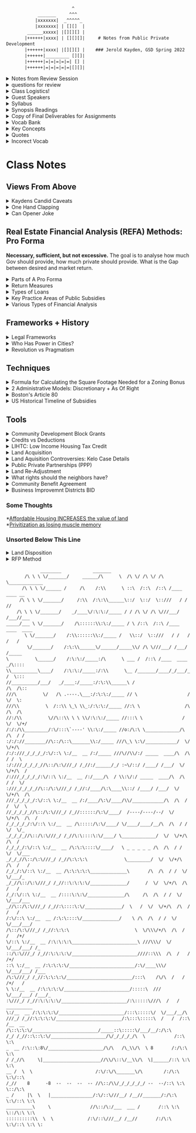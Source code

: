                              ^
                _______     ^^^
               |xxxxxxx|  _^^^^^_
               |xxxxxxx| | [][]  |
            ______xxxxx| |[][][] |
           |++++++|xxxx| | [][][]|     # Notes from Public Private Development
           |++++++|xxxx| |[][][] |    ### Jerold Kayden, GSD Spring 2022
           |++++++|_________ [][]|
           |++++++|=|=|=|=|=| [] |
           |++++++|=|=|=|=|=|[][]|



<details> 
  <summary> Notes from Review Session </summary>
  
  **Kaydens Summary Predictions**  
  
       1. Public Private partnerships are here to stay. Inequality is on the rise. The urban project beguiles. ESG (environmental, social, governance) Metrics increasingly important.  
       2. All real estate is public private development  
       3. Public private deals are increasingly complicated and costly  
       4. Public entreprenesurship is a new profession that is rising. 
       5. Scholars and practitioners need to dive deeper  
       6. There are new institutional powers (Eds and Meds)  
       7. Private provision of public benefits will continue
       8. Climate change will fundamentally change how we live. 
       9. Changing live-work arrangements will lead to poly-centric cicties. 
       10. Skepticism about public-private development will continue
  
  
  **REMINDER** Write down assumptions. 
  
  **Tax-Increment Financing:** Up until that point, all property tax went to the general budget of the city. NOW, any increase in property value now is earmarked to provide money for infrastructure improvements in the district. So property tax APPRECIATION will go to infrastructure improvements. This might make the value go up, thus creating a virtuous circle. 
  
  
  Borrower is paying interest on outstanding principal. Which is decreasing. 
  
  **BID* Geographic bound area
  
  history of public subsidies. 
  CDBG as of right (unlike the categorical grants)!
  Two different formulas: deemed less helpful to northern cities than the second program. 
  
  
  
  Social Value: Difference between COST TO PRIVDE and VALUE. VALUE is not the discount. 
  </details>
  
<details> 
  <summary> questions for review </summary>
  
```diff
  In 1934 FHA is established Also created the program of federal housing insurance loans. 
  Even the CREATION of this program was influential, inspiring confidence even with banks not using these loans. 

! can you say more about this point, how were they influential even when they were not using these loans?`
```
  
  ```diff
  
! `When was this`? Consolidation of Block Grants
[Consolidation of Categorical Grants into Block Grants](236_blockGrantVsCategorical.md)
  
! Concise definition for Capital Subsidy? Subsidy that tries to infuse extra cash to a developer?   
  
! Land Banking when to use?   
  
! Globally the trend in PPP, often called **Build-Operate-Transfer.**  What is this?   

  ```
  </details>
<details>
  
  <summary>Class Logistics!</summary>
  
 OH: 2-4pm Wednesday   
      * Gund 105  
      * Spring 2022      

</details>     

<details> 
  <summary> Guest Speakers </summary>
 
  **Guest 1**: Larry Curtis, President and Managing Partner, WinnDevelopment 2/28/2022
  
 **Guest 2:** Leslie Reed: Chief Executive Officer, Madison Park Development Corporation, 3/2/2022
 
 **Guest 3:** Will Fleissig, former president and CEO, Waterfront Toronto 3/23/2022
  
 **Guest 4**  Joe Larkin, Principal, Managing Partner, BostonMillennium 3/28/2022
 
 **Guest 5**  Edith Hsu-Chen, Director, Manhattan Office, New York City Department of City Planning  4/11
 </details>
  
<details> 
  <summary> Syllabus </summary> 
  
  PUBLIC AND PRIVATE DEVELOPMENT 
Harvard GSD 5103/HKS SUP-668 
Professor Jerold S. Kayden 
Mondays, Wednesdays, 10:30am to 11:45am 
Spring 2022 
 
Jerold S. Kayden 
Frank Backus Williams Professor of Urban Planning and Design 
jkayden@gsd.harvard.edu, 617-496-0830 
Office Hours: Mondays, 12:00pm to 2:00pm, sign up through Calendly  
 
Teaching Associate: Julie Perlman 
juliezperlman@alumni.harvard.edu 
Office Hours: to be announced 
 
Teaching Fellow: Hsuan Lo 
hsuanlo@gsd.harvard.edu 
Office Hours: to be announced 
 
Teaching Assistant: Ryan Johnson 
rjohnson@gsd.harvard.edu 
 
I. COURSE DESCRIPTION 
 
 A complex blend of private and public actions develops the buildings, physical 
infrastructure, and public spaces that constitute urban areas. Why do private actors originate 
some activities while public actors originate others? Are there universal rationales and practices 
governing such allocations? When and how should government offer incentives to private 
developers, if ever, to encourage private provision of public benefits? To what extent may 
private developers be required to provide public benefits? Are public-private partnerships a 
solution or a problem? How illuminating, finally, are the labels “public” and “private” for 
understanding and advancing the creation of productive, equitable, sustainable, and attractive 
cities? 
 
 In the United States, the map of public and private responsibilities for urban development 
has shifted from sharp to flexible, even porous, boundaries. Starting mid-twentieth-century and 
accelerating to the present, arrangements for conceptualizing, financing, and managing urban 
development have flowed back and forth. Depending on the context, governments provide 
financial subsidies, land, physical infrastructure, and enhanced development rights, or require 
developers, as a condition of development approval, to provide physical infrastructure, 
affordable housing, public space, and other public benefits. Developers routinely consult  
citizens groups at increasingly earlier stages of project development, seeking informal and even 
formal evidence of consent. Calls for inclusive development addressing racial and income 
Page 2 of 16 
Public and Private Development 
Spring 2022 
 
concerns and climate change mitigation and adaptation, together measured by such emerging 
metrics as Environmental, Social, and Governance (ESG) factors, are becoming a new normal 
for much real estate investment and development. 
 
 Success in current and future urban environments will require facility with customized 
analytic methods, understanding of contextual frameworks, engagement with critical debates and 
theories, and acquisition of specialized knowledge if urban planners and designers, public 
policymakers, real estate developers, and other interested parties want to be effective city 
builders. Private actors must learn navigational skills befitting a world in which public claims to 
private profit, often under the label “value capture,” are likely to increase. It will not be enough 
to advance self-interest if it fails to include the public interest. 
 
Public actors must grasp the financial realities of private development if they are to 
negotiate viable public-private deals and obtain public benefits through the development 
approval process. They must also take on the critique that engagement with the private sector 
may privatize cities in ways harmful to democratic and equity aspirations. All parties must 
comprehend how public-private collaborations may reassign oversight and risk in ways that 
produce unintended consequences for social, economic, and physical aspects of cities. In sum, a 
new class of professional practitioner, the public-private entrepreneur, located in either public or 
private for-profit or not-for-profit sectors, needs a new type of education to address new 
conditions of urban opportunities and constraints. 
 
 This course employs a combination of lectures, discussions, guest case presentations, 
readings, and individual and group exercises to introduce students to the analytic methods, 
contextual frameworks, and implementation techniques necessary to successfully pursue urban 
development from any point of view. The course commences with instruction on analytic 
methods, emphasizing real estate financial analysis while also addressing modified cost-benefit, 
economic impact, and fiscal impact analyses. Early classes also examine legal, institutional, 
political, and ethical frameworks affecting public and private development. Together, the 
analytic methods and contextual frameworks allow for elaboration of decision rules for 
practicing development in cities. 
 
 Specific implementation techniques covered in the course include: 
• public subsidies (grants, loans, tax incentives) 
• public land disposition (request for proposals, auctions, sole source) 
• public land acquisition (eminent domain) 
• provision of physical infrastructure (capital budgets, public-private partnerships, 
exactions, land readjustment, valorization, tax increment financing) 
• private provision of public benefits (exactions, inclusionary zoning, linkage, 
incentive zoning, planning gain) 
• development approval process, including affirmatively furthering fair housing 
mandates 
• community benefits agreements 
• business improvement districts, conservancies, friends organizations 
 
Page 3 of 16 
Public and Private Development 
Spring 2022 
 
 Most of the implementation techniques are drawn from United States practice, but 
international comparisons are made to demonstrate the range of variation. Students are 
encouraged to pose questions about comparable implementation techniques employed in 
countries outside the United States. 
 
II. COURSE REQUIREMENTS 
 
A. Class Attendance and Participation 
Students are expected to attend every class and participate in class discussions at least 
twice during the semester. The choice of when to participate is left to the student. 
 
B. Reading Assignments 
 Students are expected to spend an average of two hours per class on required reading 
assignments. Background readings are not required but are provided for those who seek to delve 
deeper into the subject matter. During times that individual and team assignments are underway, 
reading assignments are usually  reduced. Readings are posted through Modules in Canvas and 
include articles, book excerpts, professional reports, and legal documents. 
 
C. Individual Written Assignments 
 There are two individual written assignments. The first individual written assignment 
asks students to complete a real estate financial analysis and, although ungraded, must be 
submitted. The second individual written assignment asks students to determine appropriate 
amounts of public subsidy for a given project and compare subsidy delivery mechanisms. 
 
D. Team Assignment 
The team assignment places students in either a government or private developer team for 
purposes of arranging a deal for the sale/lease and subsequent private development of a 
government-owned land parcel. Several written deliverables are required as part of this 
assignment. 
 
E. Final Exam 
 The final exam is a three-hour, open-book, take-from-anywhere exam that will be 
scheduled during the Design School’s final exam period of May 5-6. The specific day and time 
will be announced early in the semester, as soon as it is set by the Design School administration. 
 
F. Grading 
 The final exam counts for 40% of the grade, the individual public subsidy assignment 
counts for 30%, and the land disposition and development team assignment counts for 30%. For 
the team assignment, students will receive the same grade as other members of their team unless 
assessments of individual contributions indicate that an adjustment is appropriate. 
 
G. Voluntary Review Sessions 
 There are voluntary review sessions, taught by the Teaching Associate, covering real 
estate financial analysis, Microsoft Excel for real estate financial analysis, and other topics.  
 
H. Software 
Page 4 of 16 
Public and Private Development 
Spring 2022 
 
Real estate professionals often employ Microsoft Excel for real estate financial analysis. 
Although the course does not require students to use Excel, it is recommended that students learn 
how to use it. Review sessions are provided to assist in this effort. 
  
I. Office Hours 
 I hold office hours each Wednesday, 2:00 pm to 4:00 pm. Sign up through the Calendly 
link posted above. If you cannot make office hours, we can arrange to meet at another time. The 
Teaching Associate and Teaching Fellow will also hold office hours. 
 
J. Ethics 
 You are expected to abide by all school policies with regard to academic integrity and 
honesty. Please consult school handbooks for further information. 
 

 <details> 
   <summary> Class, Reading and Assignment Schedule </summary> 
   III. CLASS AND ASSIGNMENTS SCHEDULE 
Classes are Mondays and Wednesdays, 10:30 am to 11:45 am ET, starting and ending on 
time. 
 
Class 1. M 1/24 
Who Develops Cities? 
 
No reading. 
 
Class 2. W 1/26 
Using Real Estate Financial Analysis to Think About Development: The Pro Forma (A) 
 
Real Estate Financial Analysis Exercise is assigned, due Wednesday 2/9 
 
Required Reading: 
 
1. Jerold S. Kayden and Adam Tanaka, Real Estate Financial Analysis for Public 
and Private Development, Class Note #1 (2022), pp. 1-11  
 
Background Reading: 
 
1. Mike Miles, Gayle Berens, Mark Eppli, and Marc A. Weiss, eds., Real Estate 
Development: Principles and Process, 4th Edition (Washington, D.C.: The Urban 
Land Institute, 2007), pp. 177-180 
 
Class 3. M 1/31 
Using Real Estate Financial Analysis to Think About Development: The Pro Forma (B) 
 
Work on Real Estate Financial Analysis Exercise. 
 
Required Reading: 
 
Page 5 of 16 
Public and Private Development 
Spring 2022 
 
1. Review Jerold S. Kayden and Adam Tanaka, Real Estate Financial Analysis 
for Public and Private Development, Class Note #1 (2022), pp. 1-11 
 
Background Reading: 
 
1. Mike Miles, Gayle Berens, Mark Eppli, and Marc A. Weiss, eds., Real Estate 
Development: Principles and Process, Fourth Edition (Washington, D.C: The 
Urban Land Institute 2007), pp. 180-187 
 
2. Marc A. Kopelman, "Private Financing: Capital Sources and Underwriting 
Criteria,” in Brian W. Blaesser and Thomas P. Cody, eds., Redevelopment: 
Planning, Law, and Project Implementation (Chicago: American Bar Association, 
2008), pp. 137-147 
 
Review Session 1, T 2/1, 6:00-7:30pm: The Pro Forma 
 
Class 4. W 2/2 
Using Real Estate Financial Analysis to Think About Development: Discounted Cash Flow 
Analysis 
 
Continue working on Real Estate Financial Analysis Exercise 
 
Required Reading: 
 
1. Jerold S. Kayden and Adam Tanaka, Real Estate Financial Analysis for Public 
and Private Development, Class Note #1 (2022), pp. 12-20 
 
Background Reading: 
 
1. Mike Miles, Gayle Berens, Mark Eppli, and Marc A. Weiss, eds., Real Estate 
Development: Principles and Process, Fourth Edition (Washington, D.C.: The 
Urban Land Institute, 2007), pp. 203-210 
 
Review Session 2, Th 2/3, 6:00-7:30pm: Discounted Cash Flow Analysis 
Class 5. M 2/7 
Comparing Real Estate Financial Analysis with Other Analytic Methods to Think About 
Development 
 
Required Reading: 
 
1. Jose Gomez-Ibanez, Note on the Differences between Social Benefit-Cost, 
Financial, and Regional Income Analyses (Harvard Graduate School of Design 
and Kennedy School of Government, undated), pp. 1-9 
 
Page 6 of 16 
Public and Private Development 
Spring 2022 
 
2. Anthony Downs, Neighborhoods and Urban Development (Washington, D.C.:  
Brookings, 1981), pp. 72-85 
 
3. HR&A Advisors, “Oklahoma City Innovation District Impact Analysis,” July 
2019: pp. 1-10 
 
Background Reading: 
 
1. Minjee Kim et al., “Real Estate Development and Economic Development 
Planning Education: Pragmatic Turn or Trojan Horse?,” Journal of Planning 
Education and Research 1-7 (2020) 
 
2. Rachel Meltzer and Alex Schwartz, Policy Analysis As Problem Solving (New 
York: Routledge, 2019), “Chapter 5: Technical Aspects of Policy Analysis: 
Discounting, Cost-Benefit Analysis, and Cost-Effectiveness Analysis,” pp. 141-
187 
 
3. Kenneth Arrow et al., Is There A Role for Benefit-Cost Analysis in 
Environmental, Health, and Safety Regulation?, Faculty Research Working Paper 
Series R96-04, Kennedy School of Government, Harvard University (February 
1996), pp. 1-6 
 
4. Russ Weyer, “Assessing Fiscal Impacts and Community Benefits of PPPs,” in 
Stephen B. Friedman, ed., Successful Public-Private Partnerships: From 
Principles to Practices (Washington, D.C.: Urban Land Institute, 2016), pp. 38-40 
 
5. Glen Weisbrod and Burton Weisbrod, Measuring Economic Impacts of 
Projects and Programs, Economic Development Research Group (1997) 
 
6. Stanley A. Gniazdowski, “The Role of Market Analysis in Redevelopment,” in 
Brian Blaesser and Thomas P. Cody, eds., Redevelopment: Planning, Law and 
Project Implementation (Chicago: American Bar Association, 2008), pp. 21-36 
 
Class 6. W 2/9 
Legal and Institutional Frameworks 
 
Submit Real Estate Financial Analysis Exercise by end of day on Canvas. 
 
Required Reading: 
 
1. Brian W. Blaesser and Thomas P. Cody, “Key Actors and Institutions in the 
Redevelopment Process,” in Brian W. Blaesser and Thomas P. Cody, eds., 
Redevelopment: Planning, Law, and Project Implementation (Chicago: American 
Bar Association, 2008), pp. 3-10 
 
Page 7 of 16 
Public and Private Development 
Spring 2022 
 
2. Richard Peiser, “Who Plans America? Planners or Developers?” Journal of the 
American Planning Association 56 (Autumn 1990), pp. 496-503 
 
3. Richard Rothstein, The Color of Law (New York: Liveright, 2017), pp. 59-75, 
93-99 
 
4. Business Roundtable, “Business Roundtable Redefines the Purpose of a 
Corporation to Promote ‘An Economy That Serves All Americans,’ ” August 19, 
2019 
 
Background Reading: 
 
1. Mike E. Miles, Gayle L. Berens, Mark J. Eppli, and Marc A. Weiss, Real 
Estate Development Fourth Edition: Principles and Process (Washington, D.C.: 
Urban Land Institute 4th ed., 2007), “Meshing Public and Private Roles in the 
Development Process” pp. 323-352 
 
2. M.J. Brodie, “Public/Private Joint Ventures: The Government as Partner: Bane 
or Benefit?,” Real Estate Issues, Issue 20 (August 1995): pp. 33-39 
 
3. Charles Haar, “The Joint Venture Approach to Urban Renewal: From Model 
Cities to Enterprise Zones,” in Harvey Brooks, Lance Liebman and Corinne 
Schelling, eds., Public-Private Partnership: New Opportunities for Meeting 
Social Needs (Cambridge: Ballinger, 1984), pp. 81-84 
 
4. Gerald E. Frug, City Making: Building Communities Without Building Walls 
(Princeton: Princeton University Press, 1999), pp. 45-53 
 
5. Robert W. Hamilton, Fundamentals of Modern Business (Boston: Little Brown, 
1989), pp. 303-311 (start with Section 13.3 and skip sections 13.3.5 and 13.5.1) 
 
Review Session 3, Th 2/10, 6:00-7:30pm: Review of Real Estate Financial Analysis Exercise 
 
Class 7. M 2/14 
Political and Ethical Frameworks 
 
Required Reading: 
 
1. Alan Altshuler and David Luberoff, Mega-Projects: The Changing Politics of 
Urban Public Investment (Washington, D.C.: Brookings Institution Press, 2003), 
pp. 45-75 
 
2. Marc V. Levine, “The Politics of Partnership: Urban Redevelopment Since 
1945,” in Gregory Squires, ed., Unequal Partnerships: The Political Economy of 
Urban Redevelopment in Postwar America (New Brunswick: Rutgers University 
Press, 1989), pp. 12-31 
Page 8 of 16 
Public and Private Development 
Spring 2022 
 
 
3. Susan S. Fainstein, The Just City (Ithaca: Cornell University Press, 2010), pp. 
170-175 
 
4. Isabelle Anguelovski et al., “Why green ‘climate gentrification’ threatens poor 
and vulnerable populations,” in PNAS, vol. 116, no. 52 (2019), pp. 26139-26143 
 
Background Reading: 
 
1. Robert A. Beauregard, “Public-Private Partnerships as Historical Chameleons: 
The Case of the United States,” in Jon Pierre, editor, Partnerships in Urban 
Governance: European and American Experience (New York: St. Martin's Press, 
1998), pp. 52-70 
 
Review Session 4, T 2/15, 6:00-7:30pm: Using Microsoft Excel for Real Estate Financial 
Analysis: An Introduction 
 
Class 8. W 2/16 
Public Subsidies (A) 
 
Public Subsidy Exercise is assigned, due Wednesday, 3/9 
 
Required Reading: 
 
1. US Department of Housing and Urban Development, Major Legislation on 
Housing and Urban Development Enacted Since 1932 (undated), skim document 
to appreciate the breadth of subsidy programs authorized by national laws in the 
United States 
 
2. Excerpt from Housing Act of 1949, pp. 1-2 
 
3. Jerold S. Kayden and Adam Tanaka, Public and Private Development: An 
Historical Perspective, Class Note #2 (2022), pp. 1-14 
 
4. Smart Growth America, Federal Involvement in Real Estate: A Call for 
Examination (undated), pp. 1-5 
 
5. Bruce Katz and Jeremy Nowak, “Bruce Katz and Jeremy Nowak Defend ‘The 
New Localism,’” in CityLab, 12/31/18 
 
Background Reading: 
 
1. Robert K. Triest, “The Economics of Subsidies for Community Development: 
A Primer,” in Smart Subsidy for Community Development (Boston: Federal 
Reserve Bank of Boston and Aspen Institute, 2011), pp. 10-20 
 
Page 9 of 16 
Public and Private Development 
Spring 2022 
 
2. United States Government, Catalog of Federal Domestic Assistance (2020), 
skim to locate public subsidy programs within the Department of Housing and 
Urban Development, the Department of Commerce, and the Small Business 
Administration 
 
3. Paula Duggan, Making Sense of Federal Dollars: A Guide to Understanding 
Allocation Formulas (Washington, D.C.: Northeast-Midwest Institute, The Center 
of Regional Policy, 1992), pp. 15, 21-22, 48-49 
 
4. Joe Cortwright, “What ‘New Localism’ Gets Wrong About Cities and 
Government,” in CityLab, 12/21/18 
 
5. Roger Biles, The Fate of Cities: Urban America and the Federal 
Government,1945-2000 (Kansas: University Press of Kansas, 2011), Ch. 11, pp. 
348-359, skim this history as one example of a national government’s engagement 
with urban development 
 
6. Roger Biles, The Fate of Cities: Urban America and the Federal 
Government,1945-2000 (Kansas: University Press of Kansas, 2011), pp. 82-286 
 
7. Alan Altshuler and David Luberoff, “Overview: Four Political Eras,” in Mega-
Projects: The Changing Politics of Urban Public Investment (Washington, D.C.: 
Brookings Institution Press, 2003), pp. 8-44 
 
Review Session 5, Th 2/17, 6:00-7:00pm: Using Microsoft Excel for Real Estate Financial 
Analysis: Intermediate 
 
Monday, 2/21: NO CLASS President’s Day 
 
Class 9. W 2/23 
Public Subsidies (B) 
 
Required Reading: 
 
1. Stephen B. Friedman and Charles A. Long, “The ‘But for’ Problem and the 
Need to Make a Fair Deal,” in Stephen B. Friedman, ed., Successful Public-
Private Partnerships: From Principles to Practices (Washington, D.C.: Urban 
Land Institute, 2016), pp. 32-38 
 
2. Stephen B. Friedman and Charles A. Long, “Structuring Development 
Partnership Deals,” in Stephen B. Friedman, ed., Successful Public-Private 
Partnerships: From Principles to Practices (Washington, D.C.: Urban Land 
Institute, 2016), pp. 42-51 
 
3. Harvey Brooks, “Seeking Equity and Efficiency: Public and Private Roles,” in 
Harvey Brooks, Lance Liebman, and Corinne Schelling, editors, Public-Private 
Page 10 of 16 
Public and Private Development 
Spring 2022 
 
Partnership: New Opportunities for Meeting Social Needs (Cambridge: Ballinger, 
1984), pp. 19-20 
 
Background Reading: 
 
1. John Stainback, “The Public/Private Finance of Redevelopment,” in Brian W. 
Blaesser and Thomas P. Cody, eds., Redevelopment: Planning, Law, and Project 
Implementation (Chicago: American Bar Association, 2008), pp. 155-173 
 
Class 10. M 2/28 
Public Subsidy Case, with guest Larry Curtis, President and Managing Partner, 
WinnDevelopment 
 
Required Reading: 
 
1. Guest-specific readings will be assigned. 
 
2. Reznick Fedder & Silverman, “Overview of the Low-Income Housing Tax 
Credit” (undated) (note that some of the tax credit provisions have changed since 
preparation of this overview, but the basic approach is the same) 
 
Class 11. W 3/2 
Community Development Corporations Case, with guest Leslie Reid, Chief Executive 
Officer, Madison Park Development Corporation 
 
Required Reading: 
 
1. Guest-specific readings will be assigned. 
 
2. Avis C. Vidal and W. Dennis Keating, “Community Development: Current 
Issues and Emerging Challenges,” in Journal of Urban Affairs, Vol. 26, No. 2, pp. 
125-137 (2004) 
 
Background Reading: 
 
1. James Meehan, “Reinventing Real Estate: The Community Land Trust as a 
Social Invention in Affordable Housing,” Journal of Applied Social Science 8:2 
(2014), pp. 113-133 
 
Class 12. M 3/7 
Land Acquisition and Land Readjustment 
 
Required Reading: 
 
1. Mass. G.L. Ch. 121A, Section 2 
 
Page 11 of 16 
Public and Private Development 
Spring 2022 
 
2. Kelo v. City of New London, 545 U.S. 469 (2005) 
 
3. Yu-Hung Hong, “Assembling Land for Urban Development: Issues and 
Opportunities,” in Yu-Hung Hong and Barrie Needham, eds., Analyzing Land 
Readjustment: Economics, Law, and Collective Action (Cambridge: Lincoln 
Institute of Land Policy, 2007), pp. 13-25 
 
Background Reading: 
 
1. Barbara Lipman, Memo to the Mayor: Improving Access to Urban Land for All 
Residents: Fulfilling the Promise (World Bank, 2011) 
 
2. Harvey Jacobs and Ellen M. Bassett, “All Sound, No Fury? The Impacts of 
State-Based Kelo Laws,” Planning and Environmental Law, Vol. 63, No. 2, 
February 2011 
 
Class 13. W 3/9 
Land Disposition and Development (A) 
 
Public Subsidy Exercise is due. 
 
Land Disposition and Development Team Exercise is assigned, with various due dates 
noted in the assignment document. 
 
Required Reading: 
 
1. Stephen B. Friedman and Clayton Glanz, “Creating Relationships between 
Developers and Public Bodies,” in Stephen B. Friedman, ed., Successful Public-
Private Partnerships: From Principles to Practices (Washington , D.C.: Urban 
Land Institute, 2016), pp. 28-31 
 
2. Lynne B. Sagalyn, “Negotiating for Public Benefits: The Bargaining Calculus 
of Public-Private Development,” in Urban Studies, Vol. 34, No. 12 (1997), pp. 
1955-1970 
 
Background Reading: 
 
1. Geoffrey Payne, Building Bridges: The Experience of Public-Private 
Partnerships in Urban Land Development (Cambridge: Lincoln Institute of Land 
Policy, 2003), pp. 1-11 
 
SPRING BREAK, NO CLASSES, Monday 3/14 and Wednesday, 3/16 
 
Class 14. M 3/21 
Land Disposition and Development (B) 
 
Page 12 of 16 
Public and Private Development 
Spring 2022 
 
Required Reading: 
 
1. Article 2: Rent, from “Form of Lease By and Between The Community 
Redevelopment Agency of the City of Los Angeles, California and Bunker Hill 
Associates” (1982), pp. 5-10 
 
2. “Restated Disposition and Development Agreement (Incorporating the First 
Amendment) By and Between The Community Redevelopment Agency of the 
City of Los Angeles, California, Agency, and Bunker Hill Associates, A Limited 
Partnership, Developer” (1981), pp. i-iv, 1-75, skim the Agreement to see what is 
included in it 
 
Background Reading: 
 
1. Roger Fisher and William Ury, Getting to Yes (New York: Penguin, 1981, 2011 
with Bruce Patton) 
 
2. Michael Wheeler, Negotiation Analysis: An Introduction (2000) 
 
Review Session 6, M 3/21, 6:00pm: Review of Public Subsidy Exercise 
 
Class 15. W 3/23 
The Waterfront Toronto Case, with guest Will Fleissig, former president and CEO, 
Waterfront Toronto 
 
Required Reading: 
 
1. Guest-specific readings will be assigned. 
 
Class 16. M 3/28 
The Millennium Development Case, with guest Joe Larkin, Principal, Managing Partner, 
BostonMillennium 
 
Required Reading: 
 
1. Guest-specific readings will be assigned. 
 
Class 17. W 3/30 
Provision of Physical Infrastructure 
 
Required Reading: 
 
1. Vicki Elmer and Adam Leigland, Infrastructure Planning and Finance (New 
York: Routledge, 2014), “Institutions of Infrastructure: The Providers” and “The 
Financial Context for Infrastructure,” pp. 51-68 
 
Page 13 of 16 
Public and Private Development 
Spring 2022 
 
2. David Merriman, Improving Tax Increment Financing (TIF) for Economic 
Development (Cambridge: Lincoln Institute of Land Policy, 2018), pp. 5-12 
 
3. Urban Land Institute and Heitman, “Markets Respond to Climate Risk through 
Infrastructure and Policy,” in Climate Risk and Real Estate: Emerging Practices 
for Market Assessment (2020), pp. 23-31 
 
4. Benjamin Wilson, “It’s Not ‘Just’ Zoning: Environmental Justice and Land 
Use,” The Urban Lawyer (October 3, 2018), pp. 1-11  
 
Background Reading: 
 
1. Edward L. Glaeser and James M. Poterba, “Economic Analysis and 
Infrastructure Investment,” National Bureau of Economic Research Working 
Paper 28215 (2020), pp. 1-31 
 
2. John Donahue, The Privatization Decision: Public Ends, Private Means (New 
York: Basic Books, 1989), pp. 215-223 
 
3. ICMA, Public-Private Partnerships (P3s): What Local Government Managers 
Need to Know (2018), pp. 1-9 
 
4. World Bank Group et al., Public-Private Partnerships Reference Guide 
Version 2.0 (2014), skim pp. 17-63 
 
5. Rachel Weber and Laura Gooddeeris, “Tax Increment Financing: Process and 
Planning Issues,” Lincoln Institute of Land Policy, Working Paper (2007), pp. 1-
22 
 
6. HR&A Advisors, “Oklahoma City Innovation District Impact Analysis,” July 
2019: pp. 11-17 
 
7. Sean Campion, Tax Increment Financing: A Primer, Policy Brief (Citizens 
Budget Commission, 2017) 
 
Class 18. M 4/4 
Private Provision of Public Benefits 
 
Required Reading: 
 
1. Alan Altshuler and Jose Gomez-Ibanez, Regulation for Revenue: The Political 
Economy of Land Use Exactions (Washington, D.C. and Cambridge: Brookings 
Institution and Lincoln Institute of Land Policy, 1993), pp. 122-139 
 
2. Exactions and Impact Fees (Florida), undated, pp. 1-4 
 
Page 14 of 16 
Public and Private Development 
Spring 2022 
 
3. Nico Calavita and Alan Mallach, editors, Inclusionary Housing in International 
Perspective: Affordable Housing, Social Inclusion, and Land Value Recapture 
(Cambridge: Lincoln Institute of Land Policy, 2010), pp. 1-13 
 
4. Leao Serva, “How Sao Paulo uses ‘value capture’ to raise billions for 
infrastructure,” in Citiscope (May 22, 2014) 
 
Background Reading: 
 
1. Fernanda Furtado, “Rethinking Value Capture Policies for Latin America,” in 
LandLines (Cambridge: Lincoln Institute of Land Policy, 2000), pp. 8-10, 16-21 
 
2. Tony Crook, John Henneberry, and Christine Whitehead, Planning Gain: 
Providing Infrastructure and Affordable Housing (Chichester, UK: John Wiley 
and Sons, 2016) 
 
3. Jenny Schuetz, Rachel Meltzer, and Vicki Been, 31 Flavors of Inclusionary 
Zoning: Comparing Policies from San Francisco, Washington, D.C. and 
Suburban Boston in Journal of the American Planning Association, Vol. 75, No. 
4, 2009, pp. 441-456 
 
Class 19. W 4/6 
Incentive Zoning 
 
Required Reading: 
 
1. Marya Morris, Incentive Zoning: Meeting Urban Design and Affordable 
Housing Objectives, Planning Advisory Service Report Number 494 (American 
Planning Association 2000), pp. 9-28 
 
Background Reading: 
 
1. Jerold S. Kayden et al., Privately Owned Public Space: The New York City 
Experience (New York: Wiley, 2000), pp. 43-59 
 
Class 20. M 4/11 
The New York City Zoning Case, with guest Edith Hsu-Chen, Director, Manhattan Office, 
New York City Department of City Planning  
 
Required Reading: 
 
1. Guest-specific readings to be announced. 
 
Class 21. W 4/13 
Who’s the “Public” in Public and Private Development? 
 
Page 15 of 16 
Public and Private Development 
Spring 2022 
 
Required Reading: 
 
1. City of Boston, A Citizen’s Guide to Development Review under Article 80 of 
the Boston Zoning Code (2014), skim document 
 
2. Katharine Levine Einstein, Maxwell Palmer, and David Glick, “Who 
Participates in Local Government? Evidence from Meeting Minutes,” in 
Perspectives on Politics 17(1) (2019), pp. 28-46. 
 
3. Gabriella Velasco, “How Cities Are Paving the Way to Fair Housing: An 
Expert Discussion,” in Housing Matters, June 16, 2021 
 
4. Roderick Hills and David Schleicher, “Planning an Affordable City,” 101 Iowa 
L.R. 91 (2015), pp. 93-96 
 
5. Nicholas Marantz, “What Do Community Benefits Agreements Deliver,” in 
Journal of the American Planning Association, vol. 81, issue 4 (2015), pp. 251-
267 
 
Background Reading: 
 
1. Laura Wolf-Powers, “Community Benefits Agreements and Local 
Government: A Review of Recent Evidence,” in Journal of the American 
Planning Association, vol. 76, no. 20, spring 2010, pp. 1-19 
 
2. Vicki Been, “Community Benefits Agreements: A New Local Government 
Tool or Another Variation on the Exactions Theme?,” NYU Furman Center for 
Real Estate and Urban Policy, Working Paper, 2010 
 
3. Atlantic Yards Project, Brooklyn, New York, Community Benefits Agreement, 
June 27, 2005 (skim the agreement) 
 
Class 22. M 4/18 
Presentations of Land Disposition and Development Teams 
 
Class 23. W 4/20 
Remainder of Presentations of Land Disposition and Development Teams 
AND 
Business Improvement Districts, Conservancies, and Friends Organizations 
 
Required Reading: 
 
1. Susanna F. Schaller, Business Improvement Districts and the Contradictions of 
Placemaking: BID Urbanism in Washington, D.C. (Athens: University of Gergia 
Press, 2019), pp. 1-12 
 
Page 16 of 16 
Public and Private Development 
Spring 2022 
 
2. Alex Ulam, “Our Parks Are Not for Sale: From the Gold Coast of New York to 
the Venice Biennale,” Dissent (Winter 2013), pp. 1-6 
 
Background Reading 
 
1. Michael Murray, “Private Management of Public Spaces: Nonprofit 
Organizations and Urban Parks,” 34 Harvard Environmental Law Review 179 
(2010), pp. 179-255 
 
Class 24. M 4/25 
The Future of Public and Private Development 
 
Required Reading: 
 
1. Lynne B. Sagalyn, “Public/Private Development: Lessons from History, 
Research, and Practice,” in Journal of the American Planning Association, Vol. 
73, No. 1, Winter 2007, pp. 7-22 
 </details>
 </details>
 
<details> 
 <summary> Synopsis Readings</summary>
 
 [Jerold S. Kayden and Adam Tanaka, Real Estate Financial Analysis for Public 
and Private Development](http://gofile.me/6WhDC/cvKMNKgSv), Class Note #1
 
 </details>
 
<details> 
 <summary> Copy of Final Deliverables for Assignments </summary> 
   
  **ProForma/Discounted Cash Flow Exercise** [Link to Excel File Here](http://gofile.me/6WhDC/PKYmkJsXQ)
</details>
 


<details> 
 <summary> Vocab Bank </summary> 
 
 **REFA** --> Real Estate Financial Analysis   
**Underwriting** --> Analyzing the Deal   
**NOI** --> Net Operating Income, "Free and Clear," Net Income Before Financing, Cash Flow Before Financing  
**Debt Dervice** --> Interest + Amortization  
**[Positive Financial Leverage](https://github.com/SageGrey/exp-exp-exp/blob/main/zzzzz_cards/207_PositiveFinancialLeverage.md)** --> When able to get a lower interest rate than what the rate of your investment growth could yield.  
**[Amortization](https://github.com/SageGrey/exp-exp-exp/blob/main/zzzzz_cards/206_Amortization.md)** --> "Payments of principle (the original amount that was loaned)  
**Principle** --> (The origianl amount that was loaned)     
**Free and Clear** --> Above the debt service, "cash on cost"  
[**Real Politik**](https://github.com/SageGrey/exp-exp-exp/new/main/zzzzz_cards) --> System of politics based on practical rather than moral foundations  
**Hold Harmless** --> Way to ensue old participants in a program are not harmed by changes to the program  
**NIMTO** --> Not In My Term of Office
**BANANA** --> Build Absolutely Nothing Near Anyone
**As of Right** --> If it matches the requirements, you can do it
**Discretionary** --> Needs to go through approval process with city  
**SLAP Lawsuits** --> Strategic Litigation Against Participation  
**Black Letter Law** --> Law on the books, may be different that the way things are actually done  
**Fiscal Federalism** --> A subfield of public economics, fiscal federalism is concerned with "understanding which functions and instruments are best centralized and which are best placed in the sphere of decentralized levels of government"  
**Capital Subsidy** --> Example is LIHTC    
**Land Banking** --> When government buys up land in order to alter the supply/demand and drive up value of land.    
**"Fair Market Compensation"** -->  What a willing buyer would pay a willing seller.  
**Sole Source Method**: Non-competitive process rfp. Gov approaches one entity.   
**ESG**: Environmental, Social, and Corporate Governance Metrics  
**Market Sounding**: Keeping a list of everyone you've talked to  

 </details>


<Details>
  <Summary> Key Concepts </Summary>
  
  "To Plan is Human, To Implement is Divine" JK

Pro Forma  
Discounted Cash Flow Analysis  
Public Provision of Infrastructure   
Private Provision of Infrastructure  
  
  </Details>

<Details>
  <Summary> Quotes </Summary>

[A building is a machine that makes the land pay](https://github.com/SageGrey/exp-exp-exp/blob/main/zzzzz_cards/2.BuildingsPay_CassQuotes.md)  `|| Cass Gilbert, Early 20th Century Architect`

When public housing was criticized for being inhumane (large towers) it focused on the architecture. But some of the most desirable real estate in the world is high rise, might it have to do much more with the _INVESTMENT_. --JK

</details>

<details> 
  <summary> Incorect Vocab </summary>
  
  I went to the BID to talk about the mortgage
  
  </details>

# Class Notes 

       
## Views From Above
 <details>
  <Summary> Kaydens Candid Caveats </Summary>
  
     1. Refa skills dont guarantee a succesful real estate career. Personality counts  
     2. Garbage (Data) In, Garbage Out  
     3. Play the Long Game, Don't Burn Bridges   
        (At the end of negotiations, try to leave with everyone feeling good)  
     4. Be(A)ware  the tower of babel. Ask names of terms, many things have many synonyms.   
  
  </details>
      
  <details>
    <summary> One Hand Clapping </summary>

### Private Sector Alone 
(ie if public makes the private sector do it all)
  * Money will go elsewhere _dont kill the golden goose_
  * Is it Legal? _constitutional rights limits what can be demanded of private_
  * Political feasability
  * Private sector might not contorl the land
    
### Public Sector Alone
  * Public may lack the skills/capacity
  * lack the land
  * lack the money
  
### JOINT VENTURES MODEL
  The idea that both public and private are better off working together
  
#### Both Can Provide/Get
  * $ Money
  * Land
  * Infrastructure
  
#### Private can offer
  * Skills/expertise (entrepreneurship)
  * Freedom from government relations
  
#### Public can offer
  * Eminent Domain
  * Freedom from markets
  * Political clout
  
  </details>
  
   <Details> 
  <Summary> Can Opener Joke </summary>
    
 ### Assume we have a can opener joke
 
                       A popular economics joke has a physicist, a chemist, and an economist all stranded on a desert island. 
                       There is one can of food, but nothing to open it with. 
                       The physicist presents his proposed solution (usually hitting the can with a rock). 
                       The chemist presents his proposed solution (such as heating a seawater solution with the sun’s rays). 
                       The economist comes up with the simple, unrealistic solution: “Assume we have a can opener...” 
                       One variant is: “Assume the can is open...”
                       
                       Source: The desert island “assume we have a can opener” joke dates to at least 1970 and possibly originated with British economists.
                       
  </details> 
  
  ##  Real Estate Financial Analysis (REFA) Methods: Pro Forma
**Necessary, sufficient, but not excessive.** The goal is to analyse how much Gov should provide, how much private should provide. What is the Gap between desired and market return. 
  <details> 
  
 <summary> Parts of A Pro Forma </summary> 
 
  ![image](https://user-images.githubusercontent.com/34726888/166539914-19209028-d667-45ab-94d7-545c286b9ba2.png)

   [Parts of A Pro Forma](https://github.com/SageGrey/exp-exp-exp/blob/main/zzzzz_cards/203_Pro%20Forma.md)
 Latin: As a matter of form  
 Occurs in a "Stabalized Year" || Syn: Operating, Standard  
 Uses Actual, Estimated (or manipulated)  
 *Note:* (_italics_ should be underlined, can't underline in markdown)  
  

  ### Income
  
  <details>
 <summary> Gross Income + Additional Income </summary> 
      
 #### Gross Income (residential, retail)
  ![image](https://user-images.githubusercontent.com/34726888/166551655-a539015a-67b7-4c8f-be4c-013206986529.png)

**NOTES** 
  * There is a difference between Square Footage AND Net Rentable Square Footage.  
  * Percentage Rents (Some Retail pays a PERCENTAGE of sales instead of fixed rent  
  * "Face Rent" vs "Effective Rent" (If Landlord gives a deal such as 1-month free)
  
   
#### Additional Income
Vending, Laundry, Concierge, Etc.
  
  </details>  
  
  <details>
  <summary> (Vacancy) </summary>
    
![image](https://user-images.githubusercontent.com/34726888/166555673-26a451ad-d21f-43d3-9af9-4331c5bb8cbe.png)
 * The unrented square feet owing to time taken to rent
 * RENT UP PERIOD 
     example: if it takes 1/2 year to find a tenant every 12 years. 
     .5/12.5 --> 4% vacancy
     
 * Vacancy calculations depend on getting numbers from market conditions (Strong or Weak)   
    
 * Vacancy can also come from tenants not paying
  </details>  
  
  <details> 
    <summary> Effective Gross Income </summary>
 
![image](https://user-images.githubusercontent.com/34726888/166556387-10bd030b-c021-4661-b246-e500f392df05.png)

    --> Net Revenue
    (Face Rent + Additional) - Vacancy
    
  </details>
 
  ### Expenses 
  
  <details> 
    <summary> (Operating Expenses) </summary> 
 
  ![image](https://user-images.githubusercontent.com/34726888/166556476-cb4b1320-127d-4d89-a58e-019fa4b29fbc.png)
    SCRUITINIZE THIS SECTION, CAN BE MANIPULATED VERY EASY  
   * Minor Repairs, Utilities 
   * Management, Broker Fees, Doormen, etc. 
   * **Expense Stops**: Maximum amount of expense per square foot paid by owner Everything above the expense stop would be paid by tenant. Ex: 10$/Square Foot  
        
    A ROOKIE MISTAKE:
    Someone saying they will do it themselves so dont put in cost.   
    problem 1 --> what happens if they get sick  
    problem 2 --> opportunity cost of their labor  
    **Moral:** put in an imputed amount for your own labor  

  </details>
  
  <details> 
    <summary> (Real Estate Taxes) </summary>
   
 ![image](https://user-images.githubusercontent.com/34726888/166557207-d641d3a5-8e3e-495f-a7bd-06952220e39b.png)
`Assessed Value of Land` x `Tax Rate` = `Property Tax`
    
![image](https://user-images.githubusercontent.com/34726888/166565041-2ee2e1c7-a266-4a17-b4b1-d11648fce08f.png)

     THIS IS THE PROPERTY TAX, DONT CONFUSE IT WITH OTHER TAXES
     Properties generally assessed by gov every 1-3 years
     Commercial rates tend to be higher. This is frequently explained by the Home Voter Hypothesis (commercial properties dont vote). 
     Other: Annual Occupancy Taxes
     
  </details>
  
<details>
  <summary> (Replacement Reserve) </summary>
  
  Money set aside for major repairs, capital expenditures and Tenant Fit Outs. Frequently done on a per square foot basis. 
  ![image](https://user-images.githubusercontent.com/34726888/166565135-6d1b94f2-cf04-4293-ba18-beacd96cd00e.png)

  </details> 
  
<details>
  <summary> (Other Recurring Expenses) </summary>
    
    Linkgage Payments, Ground Lease, etc.
    
</details>
  
 ### NOI
  <details> 
    <summary> NOI: Net Operating Income </summary>  
    
    **SYNONYMS:*** Cash Flow Before Financing, Free and Clear, Net Income Before Financing  
    NOI = Income - Expenses
    ![image](https://user-images.githubusercontent.com/34726888/166565586-519080a8-4510-4249-b345-abe011b62c75.png)

  </details>

 ### Debt Service 
  
  <details> 
    <summary> (Debt Services) </summary> 
    
         
[**Debt Service (Interest + Amortization)** ](https://github.com/SageGrey/exp-exp-exp/blob/main/zzzzz_cards/205_DebtService.md)
    
**Debt Service = (Interest + Amortization)**

Debt Service is the payment on debt owned, sometimes called the **Financing Payment**. The part of Debt Service that goes towards interest is **tax deductable**, the part going to amortization is not. As time passes, the amount of debt service that is going towards paying off the principle _(amortization)_ increases, so the taxable portion will also increase.  
    
Generally people want to borrow as much as possible due to "Positive Financial Leverage" (able to make more money off of your money than the interest on debt costs)
     Two Components of Debt Service
     1. DEBT --> How much debt
     2. EQUITY --> Amount Dev/Investory used to begin with 
    
![amortization and interest rate](https://github.com/SageGrey/exp-exp-exp/blob/main/ooooo_mixedMedia/i4_amortization_schedule_30year_fixed.gif)

![image](https://user-images.githubusercontent.com/34726888/166566803-4a99e096-319c-4d52-ad35-131735a95973.png)
![image](https://user-images.githubusercontent.com/34726888/166566895-c8b0095d-78fa-49d4-af85-ba51c59ec1d5.png)
![image](https://user-images.githubusercontent.com/34726888/166566950-9af5d586-8391-4969-afcf-bbdc4a8e697a.png)

**To calculate amortization for a fixed-rate mortgage -->**  
**Constant Mortgage Payment - Interest Payment = Amortization **  
 1. First calculate interest payment (Outstanding Loan x Interest Rate)   
 2. Take the fixed loan payment  
 3. Subtract these values  
    
  </details>    

 ### CFAF 
  
  <details>
    <summary> CFAF: Cash Flow After Financing </summary>
    
    Income Remaining one the debt has been serviced. Income that is distributed to investors and limited partners who then have to pay INCOME taxes on it. 
  
    CFAF = NOI - Debt Service  
    ![image](https://user-images.githubusercontent.com/34726888/166571238-6e51b925-67a9-4b1f-a05b-bc4c5059d53c.png)

    
    
  </details>
 
   ### Tax Payment
  
  <details> 
    <summary> Tax Payment </summary> 
      
![image](https://user-images.githubusercontent.com/34726888/166571778-ee952c38-812d-4ebd-a703-b9702d067655.png)
    
###  Tax Payment = Taxable Income x Tax RateTax Payment. 
Happens in **3 Steps**. Tax Income DOES NOT EQUAL the Tax Payment, Do this calculation in a seperate place so you don't accidentally swap them.   
  
    <details> 
      <summary> Allowable Deductions Overview </summary> 
      
      Allowable Income **Tax Deductions** from taxable income 
          You can DEDUCT your EXPENSES from your income
          --> Mortgage loan interest (just the interest part, not the amortization)
          --> Operating Expenses
          --> Real Estate Taxes
          --> Depreciation of Property 
               --> To account for the theoretical deterioration of the property
               --> Basically a built-in subsidy              
         
         You CANNNOT DEDUCT 
          --> Amortization (This would amount to paying money to yourself, not an expense)
          --> Replacement Reserve not Deductable
    
    </details>
    
    <details> 
      <summary> Step One: Calculate Amortization </summary>

    Amortization = Debt Service - Interest  
    Amortization = Debt Service - (Outstanding Loan * Interest Rate)

 <details> 
  <summary> Amortization Calculation examples </summary>
   
Concept: 
![image](https://user-images.githubusercontent.com/34726888/166573474-3e53dcd2-66c3-471b-84c7-7584a595f2c8.png)

Example:
![image](https://user-images.githubusercontent.com/34726888/166573517-1ce3bfe9-b923-4635-8d6c-efc7ab172481.png)
 </details>

  <details>
 <summary> Background on Amortization As Concept </summary>
    
 ![image](https://user-images.githubusercontent.com/34726888/166571931-03a20330-4967-4216-92a8-bfdf3e023706.png)
 ![image](https://user-images.githubusercontent.com/34726888/166572138-91ca4652-31a6-48d6-a873-fa6314e16749.png)
  </details>
 
 </details>
      
<details> 
<summary> Step Two: Calculate Depreciation </summary>
      
![image](https://user-images.githubusercontent.com/34726888/166574266-07b6d7d1-dd9f-46f1-a017-82fb2430e695.png)
![image](https://user-images.githubusercontent.com/34726888/166574289-766b8483-2adc-4ccd-9d69-85f77d9d608f.png)
  
</details>
       
<details> 
<summary> Step Three: Calculate Taxable Income </summary>
 
   ### Calculating Taxable Income (two places it can be done)
          
          NOI 
          - Interest
          - Depreciation
          + Replacement Reserves
          _______________________
          Taxable Income
          
          CFAF (cash flow after financing)
          - Depreciation
          + Amortization
          + Replacement Reserve
          _____________________
          Taxable Income 
  
  ![image](https://user-images.githubusercontent.com/34726888/166574359-7a6c60d7-c56e-4a58-ba9b-e3839a5ba021.png)
  
  ![image](https://user-images.githubusercontent.com/34726888/166574467-6a282d3f-9e1e-48ec-90ea-5ae53d9ba5d9.png)

</details>

 ### CFAT
    
  <details> 
  <summary> Cash Flow After Taxes </summary>
  
  CFAT = Cash Flow After Financing - Tax Payment
  ![image](https://user-images.githubusercontent.com/34726888/166574541-19e45d1f-568d-43ca-bf3a-97115c68f860.png)

  </details>

     
```
                          ^
                _______     ^^^
               |xxxxxxx|  _^^^^^_
               |xxxxxxx| | [][]  |
            ______xxxxx| |[][][] |
           |++++++|xxxx| | [][][]|     # Thats it for the pro forma
           |++++++|xxxx| |[][][] |    ###
           |++++++|_________ [][]|
           |++++++|=|=|=|=|=| [] |
           |++++++|=|=|=|=|=|[][]|

```
</details>       
</details>

<details> 
  <summary> Return Measures </summary>
  
  ![image](https://user-images.githubusercontent.com/34726888/166575975-3c2d5a85-108b-4baf-90d1-4a91836b6977.png)

  
**Return Measures (Rates of Returns)**
      
     Asset Value x Rate of Return = Income
     
     Rate of Return = Income / Asset Value
     
### Return on Total Assets 

     --> Measure of profitability based on total asset cost (or value)
     --> Same as income returned, or "Free and Clear" 
     
     ROTA = NOI/Total Development Cost
     _Return on Equity_ -->
    
### Return on Equity

    --> Incone returned on equity invested
    -->Also known as "Cash on Cash"
    --> If ROE is greater than ROTA you have positive leverage
    ROE = Cash Flow After Taxes/Equity Invested
    
### Cap (Capitalization) Rates
    
    Market derived rates (percentages) based on market data of ratio of recently sold property NOIs and dales prices 
    Cap Rate = NOIs/Sales Price
    
    Higher the cap rate, the lower the value
    (Lower cap rate, higher value)
    
    Capitalized Value = NOI/ Cap Rate
     
take-away
`Money flows to the highest risk adjusted return`
     
  
  </details>
  
<details> 
  <Summary> Types of Loans </summary>
  
       
     Types of Loans
     1. Construction Loans
     2. Permanent Loan
     
     Conventional Mortgage Loan
     -> Mortgage vs Mortgage Loan 
     --> MOST PEOPLE THINK OF MORTGAGE AS: Type of Loan that uses real estate as collateral
     --> Mortgage is actually a LIEN
         Lien--> legal claim held by the lender on the property of the borrower
         Mortgage provides security for the lender.
         Loan is _secured_ by the mortgage
         
         
     --> Loan to Value Ratios
     Common today for Developer to recieve loans for 60% of costs to build
     
     --> Conventional Fixed-Rate Mortgage Loan
          -->Interest amount is fixed
          --> Amount paid to lender does not vary (30 year loan)
          --> You are paying "Debt Service" 
          
          --> Debt Service = Interest + Amortization 
            AmortizLoan Amount * Loan Constant
          --> Amortization = "Repayment of Mortgage Loan itself (Principle)
          --> Principle (The origianl amount that was loaned)  
          
          --> Look at a Constant Chart/Schedule 
               --> Rows (Interest Rate)  
               --> Number of Years
    
    
  </details>

 </details>
 
<details>
     
<Summary> Key Practice Areas of Public Subsidies </Summary>

    1. Provision of public subsidies
    2. Provision of land/infrastructure
    3. Gov Regulations
    
</details>
<Details>
  <Summary> Various Types of Financial Analysis </summary>
  
### Cost Benefit Analysis: Is it worth doing?
   
      Not super common in public private development  
      CBA seeks to measure in MONETARY TERMS net increase/decrease in goods/services taken by project for society as a whole. 
      
      PROBLEMS WITH CBA:
      --> Does not account for WHO is benefited, WHO is harmed
      --> Monetizing benefits is hard
      --> Future benefits have discount rates applied (higher discount rate, lower benefits valued) 
      --> Calculating costs is MUCH easier than calculating benefits

**Modified CBA for Public-Private Development**   
  Looks at the DISTRIBUTION of benefits.  
  Doesn't monetize everything  
  
### Cost-Effectiveness Analysis: What is the Cheapest Way
 
      Assumes the project is happening. But we would like it to be as cheap as possible
      Neccesary, Sufficient, But not excessive
      
### Economic Benefit Analysis
   More or Less a PR tool.

     Also known as "regional income analysis."
     Contributuions to an economy in a specific area. 
     Uses multipliers, for every $X, there is # benefits. 
     
     Looks at: 
     Direct Spending -- How much did it cost
     Indirect Spending -- How much businesses (tenantS) spend
     Induced Spending -- How much people that have jobs as a consequence of this project will spend
     
     Problems with this kind of analysis:
     Boosterism
     Substitution Effect (This project might take away from that other project)
     Models can be faulty
     Local Economy Leakage --> Is it actually going locally?

### Fiscal Impact Analysis

Useful for fully private projects.  Looks at how much will a new project affect government **revenue (tax base increases)** and **costs (needed municiple services).**
   
  </details>

## Frameworks + History 
  <details>
  <summary> Legal Frameworks </summary>
  
  Laws can
    *create (LIHTC, Inclusionary Zoning)  
    *Limit (essential nexus, roughly proportional)  
    *Authroize (Authorize Zoning)  
  
  </details>
  
  <details> 
  <Summary> Who Has Power in Cities? </Summary>
**Real Politik** Day to day operations, Tussling in the Maelestrom
 **See ZKN note:** 
  [232_7TheoriesofPower](https://github.com/SageGrey/exp-exp-exp/blob/main/zzzzz_cards/232_7TheoriesofPower.md)
    
Elite Reputational:
This theory is based off of observations of Atlanta. The central tenant is that repuatation is essentially equal to power. So cultivating status is thus cultivating power. Who do you think is the most important person to consult is the top businessman or power broker.

Elite Structural Theory:
This theory is a more Marxist approach that argues that structural features od society (capitalism) are the determinants of who has power. This is associated with the power coming from the institutions that have societal reproduction.

Pluralist
This theory is based on observations of New Haven. Is arguing against the elite reputational theories saying that there is actually a broad base of folks who influence the city that are widely disperesed. Argues that the power of elites is exaggerated.

Historical Institutional
Essentially is an argument for path dependency. What has happened heavily shapes what will.

Public Choice Theory
This theory essentially applies neo-classical economic theory to government actors. Argues that all actors in governemnt are ultimately making choices based on their self-interest, not neccesarily the public good. definitely this meshes well with Rick Ulibarri's beliefs about politics. How is James Buchanon is associated with this idea?

Growth Machine Theory
Given that many industries are benefited by growth (developers, lawyers, ad firms, architects, etc) there is a wide-based push from corporate forces to see things built. Example is why media companies love the construction of sports stadiums.

Regime Theory
This idea comes from Clarance Stone writing about Atlanta. It is similar to Growth Machine Theory, but it combines the interests of both private and public figures, what could be called "the elites."

  </details>
  
  <details> 
  <summary> Revolution vs Pragmatism </summary>
    
  David Harvey (revolution) vs Susan Fainstein (Pragmatism)
  
</details>
  
  
  
## Techniques 
<details>
  
  <summary> Formula for Calculating the Square Footage Needed for a Zoning Bonus </summary>
  
  ...

  For a subsidy to be **neccesary, sufficient, but not exessive:**
  
  ### General Formula
  
![image](https://user-images.githubusercontent.com/34726888/163433489-1cc3e513-da52-4280-bf7d-fd26b06d3436.png)  
  
![image](https://user-images.githubusercontent.com/34726888/163433966-8b29e641-53e0-421d-8b17-42ccb83162bb.png)

  ### Full
  
![image](https://user-images.githubusercontent.com/34726888/163434636-7002e255-af12-4b1a-9136-fb4e69647841.png)
  
![image](https://user-images.githubusercontent.com/34726888/163434502-2739da64-5339-44ac-ae8a-bfd402df0527.png)

</details>

<details>
  <summary> 2 Administrative Models: Discretionary + As Of Right </summary>
  
  .   
 ### As of Right: _ministerial model_   
 The model where the zoning allows for development that meets pre-determined specifications. The role of the city is to evaluate a project based on these specifications. If it meets them, it is approved. 
   * Is often used in cooler markets that are trying to encourage development
   * Can be more transparent
  
 ### Discretionary
 The model where projects are approved on a case-by-case basis. The role of the city is to negotiate benefits from any project that is proposed.
   * Often used in hot markets (NYC, SF, Vancouver)
   * Can be a way for groups (such as Labor) to seek out promises
  
     
  </details>
  
  <details>
  <summary> Boston's Article 80 </summary>
  
 .
  _its a labyryinth_  
  
  Article 80 is an example of a development approval law. 
  Involved Entities: 
  
  ``` BPDA  
  BIFDC
  Zoning Comission
  Mayor
  City Council
  Etc
  ```
 Some Components:
  1. **PNF** Project Notification Form  
  2. Scoping Determination  
  3. Draft Project Impact Report  
  4. Preliminary Adequacy Determination
  
 </details>
    
 <details> 
  <Summary> US Historical Timeline of Subsidies </summary>
   **ZKN note:** [Historical Timeline of Subsidies](../zzzzz_cards/235_HstrcTmln_PublicSubsidies.md)
  
### Historic Timeline of Public Subsidies

This is a history focusing on money, provided by gov. to other sectors for "government desired" projects in order to lower the overall cost. 

**Fiscal Federalism-->** From wikipedia
As a subfield of public economics, fiscal federalism is concerned with "understanding which functions and instruments are best centralized and which are best placed in the sphere of decentralized levels of government" (Oates, 1999)...

### 1929 - 39 : 
  Great Depression
### 1933 Public Works Administration
Was intended to create more jobs, the logic was to create a multiplier effect for public spending. Established *Slum Clerance Housing* only 29,000 units that were modeled off of european housing models
### 1934 FHA is established
Also created the program of federal housing insurance loans. Even the CREATION of this program was influential, inspiring confidence even with banks not using these loans. `can you say more about this point, how were they influential even were they not using these loans?`
### [Housing Act of 1937](https://github.com/SageGrey/exp-exp-exp/blob/main/zzzzz_cards/ThirtyPercentThreshold_HousingAct1937.md)
Creates pubic housing that is state owned, where ownership/operation is run by gov. 
Was conditioned on a 1:1 basis, so it did not really increase the quanitity of public housing. 
This act establishes the 30% rent burden threshold
### [Post WWII, Housing Act of 1949](https://github.com/SageGrey/exp-exp-exp/blob/main/zzzzz_cards/Disinvestment_HousingAct1949.md)
Sets goal for every family having a home. Embraces the public-private model (this is in large part from a need to not seem socialist)

**Title 1** of this act authorized "Slum Clearance," It also introduced the idea of urban renewal, but did not use those terms, instead described bligheted land and slums.
Established the **Land Write-down model** that gov would buy blighted land and then sell at below cost (or $1) to private actors. 

**Title 2** Mortgage loan insurance for **new** construction (disinvestment in the cities, and building suburbia)

### 1965 Creating of HUD
_Urban legend of wanting it to be called Dept of Urban Development, but acronym would be DUD_

### `When was this`? Consolidation of Block Grants
[Consolidation of Categorical Grants into Block Grants](236_blockGrantVsCategorical.md)

### 1980s - Present
National money has largely dried up
[Historical Timeline of Subsidies](../zzzzz_cards/235_HstrcTmln_PublicSubsidies.md)

</details>

## Tools

<details>
  <summary> Community Development Block Grants </summary>
  
### [Block Grants](https://github.com/SageGrey/exp-exp-exp/blob/main/zzzzz_cards/236_blockGrantVsCategorical.md)
      
    This is a shoft from numberous categorical funding sources to consolidated Block Grants. In this time period, 129 Categorical Grants were consolidated into 6 Block Grants

For example: Community Development Block Grant

CDBG is based on a formula (4/5ths) and discretionary (1/5) The original formula considered poverty ratio, population, available housing. Was ammended to inclue pre 1940s housing.
</details>
      
<details> 
  <summary> Credits vs Deductions </summary> 
**Credits** the amount is subtracted from the tax bill, can be sold
**Deductions** the amount is subtracted from taxable income around tax time

Examples: $1,000 Credit/Deduction for someone at 15% tax bracket
$1,000 Credit --> $1,000 Saved
$1,000 Deduction --> $150 Saved

  </details>    
  
  
<Details> 
  <Summary> LIHTC: Low Income Housing Tax Credit </summary> 
  
Established in **1986**  
Comes from the federal government  
Is a **Capital Subsidy**  
15 year compliance period, after which, sunsets  
Complex Process, see image below  
Businesses can buy the credits, often at a profit, but sometimes as a somewhat misleading CSR campaign ($1.10 to X only costs 10 cents).  
 
 ![image](https://user-images.githubusercontent.com/34726888/156036147-d9125c8e-87a5-41f6-9557-31ac70c161b1.png)
    Photo From: Lawrence H Curtis, Winn Development
 </details>
      
 
<details> 
  <summary> Land Acquisition </summary>
 
 **IN US: General land ownership breakdown**   
 60% private    
 40% gov     
 2% tribal  
 
 **A few reasons why gov might buy land**
 Government might want to aquire land in order to reap the economic benefit of the infrastructure that it has invested in.   
 Government can buy land in order to create false scarcity to increase value. Can soemtimes be called **Land Banking**  
 Land acquisition as form of punishment (refusal to pay property taxes (tax forclosure), take compensation for illicit drugs, etc.)  
 For corrupt reasons! 
 
 ### Expropriations, Eminent Domain
 **How does Gov buy land?**
 Eminent Domain, Development Approval Process, Tax Forclosure Process, Creating Land, Violence
 
                ` (
                '( '
              "'  //}
              ( ''"
                _||__ ____ ____ ____
                (o)___)}___}}___}}___}
               'U'0 0  0 0  0 0  0 0  :dg:
               RailRoads Still have the power`(Eminent Domain, Expropriation)
 
CONDITIONS
**Precedent Taking** (Gov wants to _eliminate_ something existing) --> Problematic Land Use
**Subsequent Taking** (Gov wants to _do_ something specific with the land) --> Highway
 
</details>

<details>
  <summary> Land Aquisition Controversies: Kelo Case Details </summary>

 ### Case Overview: Kelo vs City of New London, 2005
 Court Case where Pfizer wanted to move in, city wanted to develop a research campus. Create jobs, tax revenue, development (common development plan). They would need to acquire 115 land parcels. They would lease to private developer for 1$ a year for 99 years. (The 1$ is for "consideration" in order to have a valid contract, not just a gift). Suzette Kelo didn't want to sell. Used eminent domain, went all the way to the supreme court. The Court **UPHELD** the use of eminent domain by slim minority (5-4). 
  
  <details> 
    <summary> Similar Vibes </summary>
    
![image](https://user-images.githubusercontent.com/34726888/157075538-02288146-073a-4944-9345-6b4d0280ce5c.png)
    
    _UP is released in 2009, Average Production Time for Pixar is 4-7 years_
    
  </details> 
 
 Big Issue with Kelo: Is this a **"Public Use""** (the court said yes, public purpose is public use).   
 
**The Basic Controversy**: Taking Private Use "A" and moving it to private use "B." Governemnt declaring that B is more valuable than A. Dissent argued that this would mean that "any lower use of land could be subject to being flipped."  
_Other Noteworthy Elements_: Eminent domain as applied to "unblighted" land, (ie the plaintiff wasn't poor).   
  
**Consequence of Kelo**: More than 40 State legislators tightened eminent domain, clarified that eminent domain could only be used for blight, and redefined what blight is. Thus cementing the legacy that eminent domain can only be used again low-income folks. 

**"Fair Market Compensation"**: What a willing buyer would pay a willing seller. This becomes a fiction if the seller isn't willing to sell. 

 </details> 
 

  
  <details> 
    <summary> Public Private Partnerships (PPP) </summary> 
    
    Globally the trend in PPP, often called **Build-Operate-Transfer.** 
  </details>
  
  
 
 <details> 
   <summary> Land Re-Adjustment </summary> 
   
 Land Re-Adjustment: 
  Used when there are areas of fragmented, oddly configured development. This type of endeavor is particularly useful for the development of infrastructure. 
  
  Offers promised of something _less Coercive_ than Eminent Domain. All land is pooled, redistributed. Then land is given back to members of the pool. Will get somewhat less land back. Residents will be willing since the land will be higher value. 
  
  ![image](https://user-images.githubusercontent.com/34726888/157078468-6e91bc41-039c-4804-b880-8436667b292c.png)

Pattern: Depends based on country/place, but basic pattern
     * Step 1: Local gov create an entity that will stage the project. The entity will then seek support from involved owners. Generally 50% + 1 of owners have to agree to pool their parcels. They then buy parcels 
     * Step 2: Create a plan. Set aside land for infrastructure, re-sale (to produce revenue for the project). 
     * Step 3: Original land is returned to owners, but in smaller amounts. 

_What about the minority that doesn't want to sell?_ They are forced to sell by the entity at an amount that does not exceed the land value of their neighbors. This is of course reminiscent of eminent domain. 
   
  </details>
  
  <details> 
  <summary> What rights should the neighbors have? </summary>
  
  Neighbors frequently assume that they have legal rights that they do not actually posess.  
  Neighbors do bear burden to increased development. 
  
 **Things Similar to Neighbors Rights**: Aldermanic Holds in Chicago, Philadelphia, Elsewhere
  
  </details>

<details> 
  <summary> Community Benefit Agreement </summary>
  
  #### CBAs are a legally enforcable contract between a developer and a community group that specifies benefits that the developer will provide in return from either support or at least lack of opposition from a community group.   Used very infrequently. 
  
  
  #### Advantages for Developer
  * Might end up needing to provide fewer benefits than if you went through a political process
  * Guaranteed political support (or at least less opposition)
  
  #### Advantages for Community
  * Can negotiate directly w/o government as intermediary
  * Can negotiate benefits for THAT community, not the region more broadly
  * Community can sue the developer for failing to provide benefits w.o the city
  
  #### Challenges for Public
  * Memory of what was in the CBA can fade
  * Community does not always represent a broad swath of the public

  </details>
  
 <details> 
  <summary> Business Improvemnt Districts BID </summary>
  
  #### Legaglly defined geographic area in which special fees are sought for projects in the area. 
  Funds can go to   
  Infrastructure Projects: Sidwalks, Transit 
  Services: Sanitation Services, Safety 
  
 #### Why do it?
  * Distribute Costs
  * Combat the freerider problem
  * Government owns the property
  
 #### How?
 A governing body (such as national, state) authorizes local government to make BIDs. Local gov approaches stakeholders. if 50% + 1 say yes, it can be created and apply to everyone. (Similar to land re-adjustment).
  
  #### Considerations + Challenges
  * BID boards tend to be undemocratic, represent bussiness and landowner interest
  * Can lead to heavy policing (ie the GOON SQUAD in NYC around Grand Central Station)  
  * BID can avoid some of the rules of government
  * Useful for a neighborhood to have a champion
  
  </details>
  
  



### Some Thoughts
*[Affordable Housing INCREASES the value of land](https://github.com/SageGrey/exp-exp-exp/blob/main/zzzzz_cards/affHousingINCREASESvalue.md)  
*[Privitization as losing muscle memory](https://github.com/SageGrey/exp-exp-exp/blob/main/zzzzz_cards/MuscleMemoryCapacity.md)
   ### Unsorted Below This Line

<details> 
  <summary> Land Disposition </summary>
      
![image](https://user-images.githubusercontent.com/34726888/157478279-3c90c0d5-aeda-4232-aadf-4e2608eba6a1.png)
Photo Book About Land Disposition
Common phenomenon that eminent domain exercised, but then land is left undeveloped and homes have been bulldozed. 

**Disposition**                       
 Sale or lease of land.  
 To generate revenue.   
 Eliminate responsibilty.   
 Influence the land market.  
 
 HOW: Auction, Sole Source
 
 Auction: 
 Highest Responsible Bidder Wins
 Open Outcry
 
Gov Prepares Auction, Announces, Engages, Administers Auction. 
 Sealed Bid Auctions
</details>

<details> 
  <summary> RFP Method </summary>
  
**RFP (Request for Proposal) Method**    
STEP ONE: Gov **prepares RFP** Document,  
        
        Sometimes will use a RFQ (Request for Qualifications)
STEP TWO: Goc announces RFP  
STEP THREE: Engages with potential participants   
STEP FOUR: Gov reviews development proposal and _TENTATIVELY_ determine a winner  
STEP FIVE: Gov negotiates with the tentative winner, enters into a binding winner   

          Minor modifications permitted, major modifications are deeply problematic
          AND can result in lawsuits. 
  
</details>

  
  ```
               ________            _______
         /\ \ \ \/_______/     ______/\      \  /\ \/ /\ \/ /\  \_____________
        /\ \ \ \/______ /     /\    /:\\      \ ::\  /::\  /::\ /____  ____ __
       /\ \ \ \/_______/     /:\\  /:\:\\______\::/  \::/  \::///   / /   //
      /\ \ \ \/_______/    _/____\/:\:\:/_____ / / /\ \/ /\ \///___/ /___//___
_____/___ \ \/_______/    /\::::::\\:\:/_____ / \ /::\  /::\ /____  ____  ____
         \ \/_______/    /:\\::::::\\:/_____ /   \\::/  \::///   / /   / /   /
          \/_______/    /:\:\\______\/______/_____\\/ /\ \///___/ /___/ /_____
\          \______/    /:\:\:/_____:/\      \ ___ /  /::\ /____  ____  _/\::::
\\__________\____/    /:\:\:/_____:/:\\      \__ /_______/____/_/___/_ /  \:::
//__________/___/   _/____:/_____:/:\:\\______\ /                     /\  /\::
///\          \/   /\ .----.\___:/:\:\:/_____ // \                   /  \/  \:
///\\          \  /::\\ \_\ \\_:/:\:\:/_____ //:\ \                 /\  /\  /\
//:/\\          \//\::\\ \ \ \\/:\:\:/_____ //:::\ \               /  \/  \/+/
/:/:/\\_________/:\/:::\`----' \\:\:/_____ //o:/\:\ \_____________/\  /\  / /
:/:/://________//\::/\::\_______\\:/_____ ///\_\ \:\/____________/  \/  \/+/\
/:/:///_/_/_/_/:\/::\ \:/__  __ /:/_____ ///\//\\/:/ _____  ____/\  /\  / /  \
:/:///_/_/_/_//\::/\:\///_/ /_//:/______/_/ :~\/::/ /____/ /___/  \/  \/+/\  /
/:///_/_/_/_/:\/::\ \:/__  __ /:/____/\  / \\:\/:/ _____  ____/\  /\  / /  \/
:///_/_/_/_//\::/\:\///_/ /_//:/____/\:\____\\::/ /____/ /___/  \/  \/+/\  /\
///_/_/_/_/:\/::\ \:/__  __ /:/____/\:\/____/\\/____________/\  /\  / /  \/  \
//_/_/_/_//\::/\:\///_/ /_//::::::/\:\/____/  /----/----/--/  \/  \/+/\  /\  /
/_/_/_/_/:\/::\ \:/__  __ /\:::::/\:\/____/ \/____/____/__/\  /\  / /  \/  \/_
_/_/_/_//\::/\:\///_/ /_//\:\::::\:\/____/ \_____________/  \/  \/+/\  /\  /
/_/_/_/:\/::\ \:/__  __ /\:\:\::::\/____/   \ _ _ _ _ _ /\  /\  / /  \/  \/___
_/_/_//\::/\:\///_/ /_//\:\:\:\              \_________/  \/  \/+/\  /\  /   /
/_/_/:\/::\ \:/__  __ /\:\:\:\:\______________\       /\  /\  / /  \/  \/___/_
_/_//\::/\:\///_/ /_//::\:\:\:\/______________/      /  \/  \/+/\  /\  /   /
/_/:\/::\ \:/__  __ /::::\:\:\/______________/\     /\  /\  / /  \/  \/___/___
_//\::/\:\///_/ /_//:\::::\:\/______________/  \   /  \/  \/+/\  /\  /   /   /
/:\/::\ \:/__  __ /:\:\::::\/______________/    \ /\  /\  / /  \/  \/___/___/
/\::/\:\///_/ /_//:\:\:\                         \  \/\\\/+/\  /\  /   /   /+/
\/::\ \:/__  __ /:\:\:\:\_________________________\ ///\\\/  \/  \/___/___/ /_
::/\:\///_/ /_//:\:\:\:\/_________________________////::\\\  /\  /   /   /+/
::\ \:/__  __ /:\:\:\:\/_________________________/:\/____\\\/  \/___/___/ /___
/\:\///_/ /_//:\:\:\:\/_________________________/:::\    /\/\  /   /   /+/   /
\ \:/__  __ /:\:\:\:\/_________________________/:::::\  ///  \/___/___/ /___/_
:\///_/ /_//:\:\:\:\/_________________________/:\:::::\///\  /   /  __________
\:/__  __ /:\:\:\:\/_________________________/:::\:::::\/  \/___/__/\
///_/ /_//:\:\:\:\/_________________________/:\:::\:::::\  /   /  /::\
/__  __ /\::\:\:\/_________________________/_____::\:::::\/___/__/:/\:\
/_/ /_//::\::\:\/_____________________/\/_/_/_/_/\  \           /::\ \:\
_  __ /:\::\:8\/_____________________/\/\   /\_\\/\  \ 8       /:/\:\ \:\
/ /_//\     \|______________________//\\/\::\/__\\/\  \|______/::\ \:\ \:\
 __ /  \  \                        /:\/:\/\_______\/\        /:/\:\ \:\/::\
/_//    8      -8  --  --  --  -- //\::/\\/_/_/_/_/_/ --  --/::\ \:\ \::/\:\
_ /     |\  \   |________________/:\/::\///__/ /__//_______/:/\:\ \:\/::\ \:\
__________\     \               //\::/\:/___  ___ /       /::\ \:\ \::/\:\ \:\
::::::::::\\  \  \             /:\/::\///__/ /__//       /:/\:\ \:\/::\ \:\ \:
```
